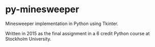 # py-minesweeper
Minesweeper implementation in Python using Tkinter.

Written in 2015 as the final assignment in a 6 credit Python course at Stockholm University.
